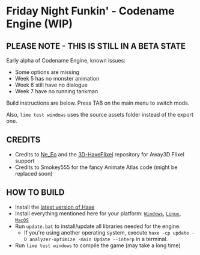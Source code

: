 # Friday Night Funkin' - Codename Engine (WIP)

## PLEASE NOTE - THIS IS STILL IN A BETA STATE

Early alpha of Codename Engine, known issues:
- Some options are missing
- Week 5 has no monster animation
- Week 6 still have no dialogue
- Week 7 have no running tankman

Build instructions are below. Press TAB on the main menu to switch mods.

Also, `lime test windows` uses the source assets folder instead of the export one.

## CREDITS
- Credits to [Ne_Eo](https://twitter.com/Ne_Eo_Twitch) and the [3D-HaxeFlixel](https://github.com/lunarcleint/3D-HaxeFlixel) repository for Away3D Flixel support
- Credits to Smokey555 for the fancy Animate Atlas code (might be replaced soon)

## HOW TO BUILD
- Install the [latest version of Haxe](https://haxe.org/download/)
- Install everything mentioned here for your platform: [`Windows`](https://lime.openfl.org/docs/advanced-setup/windows/), [`Linux`](https://lime.openfl.org/docs/advanced-setup/linux/), [`MacOS`](https://lime.openfl.org/docs/advanced-setup/macos/)
- Run `update.bat` to install/update all libraries needed for the engine.
    - If you're using another operating system, execute `haxe -cp update -D analyzer-optimize -main Update --interp` in a terminal.
- Run `lime test windows` to compile the game (may take a long time)

